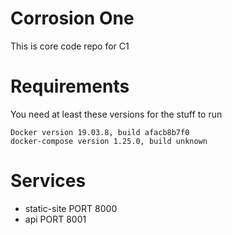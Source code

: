 Corrosion One
==================
This is core code repo for C1

Requirements
==============

You need at least these versions for the stuff to run
```
Docker version 19.03.8, build afacb8b7f0
docker-compose version 1.25.0, build unknown
```

Services
=================

- static-site PORT 8000
- api PORT 8001
